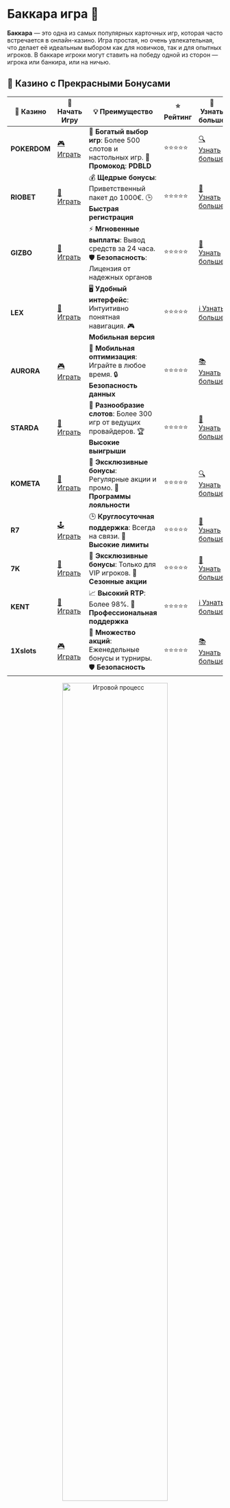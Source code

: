 # Баккара игра 🎲

**Баккара** — это одна из самых популярных карточных игр, которая часто встречается в онлайн-казино. Игра простая, но очень увлекательная, что делает её идеальным выбором как для новичков, так и для опытных игроков. В баккаре игроки могут ставить на победу одной из сторон — игрока или банкира, или на ничью.

## 🌟 Казино с Прекрасными Бонусами

| 🎲 **Казино** | 🔗 **Начать Игру** | 💡 **Преимущество** | ⭐ **Рейтинг** | 🔗 **Узнать больше** |
|--------------|---------------------|---------------------|----------------|----------------------|
| **POKERDOM**  | [🎮 Играть](https://brandplay.link/4k77v2yx) | 🎉 **Богатый выбор игр**: Более 500 слотов и настольных игр. 🎁 **Промокод**: **PDBLD** | ⭐⭐⭐⭐⭐ | [🔍 Узнать больше](https://brandplay.link/4k77v2yx) |
| **RIOBET**    | [🎰 Играть](https://brandplay.link/7xBLTPyj) | 💰 **Щедрые бонусы**: Приветственный пакет до 1000€. 🕒 **Быстрая регистрация** | ⭐⭐⭐⭐⭐ | [📖 Узнать больше](https://brandplay.link/7xBLTPyj) |
| **GIZBO**     | [🎲 Играть](https://brandplay.link/bprXw4YV) | ⚡ **Мгновенные выплаты**: Вывод средств за 24 часа. 🛡️ **Безопасность**: Лицензия от надежных органов | ⭐⭐⭐⭐⭐ | [📝 Узнать больше](https://brandplay.link/bprXw4YV) |
| **LEX**       | [🤑 Играть](https://brandplay.link/zW4hdDFV) | 🖥️ **Удобный интерфейс**: Интуитивно понятная навигация. 🎮 **Мобильная версия** | ⭐⭐⭐⭐⭐ | [ℹ️ Узнать больше](https://brandplay.link/zW4hdDFV) |
| **AURORA**    | [🎮 Играть](https://10trafic-stat2.com/click/668546556bcc6313411604bd/6766/13032/subaccount) | 📱 **Мобильная оптимизация**: Играйте в любое время. 🔒 **Безопасность данных** | ⭐⭐⭐⭐⭐ | [📚 Узнать больше](https://10trafic-stat2.com/click/668546556bcc6313411604bd/6766/13032/subaccount) |
| **STARDА**    | [🎯 Играть](https://brandplay.link/fB7xwRFL) | 🎰 **Разнообразие слотов**: Более 300 игр от ведущих провайдеров. 🏆 **Высокие выигрыши** | ⭐⭐⭐⭐⭐ | [🔎 Узнать больше](https://brandplay.link/fB7xwRFL) |
| **KOMETA**    | [🎰 Играть](https://brandplay.link/8ZymQJV8) | 🎁 **Эксклюзивные бонусы**: Регулярные акции и промо. 🔄 **Программы лояльности** | ⭐⭐⭐⭐⭐ | [🔍 Узнать больше](https://brandplay.link/8ZymQJV8) |
| **R7**        | [🕹️ Играть](https://brandplay.link/bMd3Yjsw) | 🕒 **Круглосуточная поддержка**: Всегда на связи. 💸 **Высокие лимиты** | ⭐⭐⭐⭐⭐ | [📖 Узнать больше](https://brandplay.link/bMd3Yjsw) |
| **7K**        | [🎲 Играть](https://brandplay.link/BvQyFShp) | 🌟 **Эксклюзивные бонусы**: Только для VIP игроков. 🎉 **Сезонные акции** | ⭐⭐⭐⭐⭐ | [📝 Узнать больше](https://brandplay.link/BvQyFShp) |
| **KENT**      | [🤑 Играть](https://brandplay.link/Fv2WP3js) | 📈 **Высокий RTP**: Более 98%. 💼 **Профессиональная поддержка** | ⭐⭐⭐⭐⭐ | [ℹ️ Узнать больше](https://brandplay.link/Fv2WP3js) |
| **1Xslots**   | [🎮 Играть](https://brandplay.link/hSB1khtr) | 🎉 **Множество акций**: Еженедельные бонусы и турниры. 🛡️ **Безопасность** | ⭐⭐⭐⭐⭐ | [📚 Узнать больше](https://brandplay.link/hSB1khtr) |

<div align="center"> <img src="https://i.pinimg.com/originals/1d/b3/25/1db325483acbe642c6d4e6fdd73a4988.gif" alt="Игровой процесс" width="70%"> </div>
---

## 🚀 Быстрые Выигрыши и Поддержка

| 🎲 **Казино** | 🔗 **Начать Игру** | 💡 **Преимущество** | ⭐ **Рейтинг** | 🔗 **Узнать больше** |
|--------------|---------------------|---------------------|----------------|----------------------|
| **GAMA**      | [🎯 Играть](https://brandplay.link/j6NMKsDz) | 🔍 **Интуитивный интерфейс**: Легкость использования. 🏅 **Престижные турниры** | ⭐⭐⭐⭐☆ | [🔎 Узнать больше](https://brandplay.link/j6NMKsDz) |
| **ONION**     | [🎰 Играть](https://brandplay.link/zBGRVpQ9) | 🤑 **Низкие ставки**: Идеально для начинающих. 🔄 **Быстрые выводы** | ⭐⭐⭐⭐☆ | [🔍 Узнать больше](https://brandplay.link/zBGRVpQ9) |
| **ЧЕМПИОН**   | [🕹️ Играть](https://temon-gter.cfd/go/lRq?p80412p304504pcc44t17455) | 🏅 **Лояльная программа**: Награды за активность. 🎁 **Ежемесячные бонусы** | ⭐⭐⭐⭐☆ | [📖 Узнать больше](https://temon-gter.cfd/go/lRq?p80412p304504pcc44t17455) |
| **VAVADA**    | [🎲 Играть](https://vavadapartner.pro/?promo=ea5c9275-6854-4505-94fc-95ab18221945-linkb2) | 🚀 **Быстрая регистрация**: Начните играть мгновенно. 🔐 **Безопасные транзакции** | ⭐⭐⭐⭐☆ | [📝 Узнать больше](https://vavadapartner.pro/?promo=ea5c9275-6854-4505-94fc-95ab18221945-linkb2) |
| **FRIENDS**   | [🤑 Играть](https://gofriends.mba/linkb2) | 🤝 **Социальные игры**: Играйте с друзьями. 🌐 **Мультиплатформенность** | ⭐⭐⭐⭐☆ | [ℹ️ Узнать больше](https://gofriends.mba/linkb2) |
| **1WIN**      | [🎮 Играть](https://brandplay.link/smXVpBbG) | 🏆 **Спортивные ставки**: Широкий выбор видов спорта. 💵 **Высокие коэффициенты** | ⭐⭐⭐⭐☆ | [📚 Узнать больше](https://brandplay.link/smXVpBbG) |
| **DRIP**      | [🎯 Играть](https://drp-ircp01.com/c07e6a3db) | 🌐 **Инновационные игры**: Новейшие игровые технологии. 🛡️ **Высокая безопасность** | ⭐⭐⭐⭐☆ | [🔎 Узнать больше](https://drp-ircp01.com/c07e6a3db) |
| **JOYCASINO** | [🎰 Играть](https://rpc30.call2me.pro/?/ru/registration?apkpop=0&partner=p24970p3291217pc98f) | 🎁 **Приятные бонусы**: Ежедневные акции и подарки. 🕹️ **Разнообразие игр** | ⭐⭐⭐⭐☆ | [🔍 Узнать больше](https://rpc30.call2me.pro/?/ru/registration?apkpop=0&partner=p24970p3291217pc98f) |
| **PLAYFORTUNA** | [🎮 Играть](https://fortunapromo.net/alt/playfortuna/registration?0dc4a9362a71feb7e3f165fb8e766f70) | 🎉 **Регулярные акции**: Бонусы, фриспины и многое другое. 🏅 **Турниры** | ⭐⭐⭐⭐☆ | [📚 Узнать больше](https://fortunapromo.net/alt/playfortuna/registration?0dc4a9362a71feb7e3f165fb8e766f70) |
| **SYKAA**     | [🤑 Играть](https://s-two-way.com/?source=linkb2&pid=30697) | 💸 **Доступные ставки**: Идеально для новичков. 🎁 **Щедрые бонусы** | ⭐⭐⭐⭐☆ | [🔍 Узнать больше](https://s-two-way.com/?source=linkb2&pid=30697) |

<div align="center"> <img src="https://i.pinimg.com/originals/1d/b3/25/1db325483acbe642c6d4e6fdd73a4988.gif" alt="Игровой процесс" width="70%"> </div>

![Баккара](https://i.pinimg.com/originals/a9/29/6e/a9296ea1cf6a7c20a985e593451f0323.png)

## Что такое баккара? 🃏

**Баккара** — это карточная игра, где цель состоит в том, чтобы предсказать, чья рука (игрока или банкира) окажется ближе к 9 очкам. Каждый игрок и банк получают по две карты, и их значения суммируются. Игра очень похожа на казино-классику, но её отличает простота правил и быстрые результаты.

### Правила игры в баккара 📝

1. **Карты**: В игре используется стандартная колода из 52 карт. Карты от 2 до 9 имеют номинальную стоимость, карты 10, валет, дама и король — 0 очков, а туз — 1 очко.
   
2. **Цель игры**: Нужно набрать 9 очков или максимально близкое к этому число. Сумма очков считается следующим образом: если в руке игрока или банкира сумма карт больше 9, то отнимается 10.

3. **Как раздаются карты**: Игрок и банкир получают по две карты. Если по результатам первых двух карт ни одна из сторон не набирает 8 или 9 очков, раздается третья карта, но только в определенных ситуациях.

### Основные ставки в баккаре 🏆

1. **Ставка на игрока** 💵
   - Если рука игрока выигрывает, ставка выплачивается с коэффициентом 1:1.

2. **Ставка на банкира** 💸
   - Если рука банкира выигрывает, ставка выплачивается с коэффициентом 1:1, но казино обычно взимает комиссию (около 5%).

3. **Ставка на ничью** ⚖️
   - Если игра заканчивается ничьей, ставка на ничью выплачивается с коэффициентом 8:1 или 9:1, в зависимости от казино.

### Особенности игры в баккара 🎯

1. **Простота правил** 📜
   - Баккара имеет простые правила, что делает её доступной даже для начинающих игроков. Вам не нужно делать сложных расчетов — просто выберите, на кого ставить.

2. **Высокие ставки** 💰
   - Баккара — популярная игра среди высоких ставок. В некоторых казино можно встретить столы с очень крупными минимальными ставками, что привлекает игроков с большими бюджетами.

3. **Влияние случайности** 🎲
   - Баккара сильно зависит от удачи, и хотя многие пытаются разработать стратегии, игра остаётся преимущественно случайной. Это привлекает игроков, которые любят риск.

## Как играть в баккару онлайн? 🖥️

Игра в **баккару онлайн** аналогична классической версии, но с несколькими дополнительными преимуществами:

1. **Доступность 24/7** 🌍
   - В отличие от традиционных казино, онлайн-казино предоставляют доступ к баккаре круглосуточно, что позволяет играть в удобное время.

2. **Разнообразие вариантов** 🎮
   - В онлайн-казино часто предлагаются различные версии баккары, включая мобильные версии и живые игры с реальными дилерами.

3. **Простота интерфейса** 💻
   - В большинстве онлайн-казино интерфейс игры интуитивно понятен, и вы можете быстро научиться делать ставки и разбираться в правилах.

## Стратегии игры в баккару 🎯

1. **Стратегия Мартингейла** 🔄
   - Стратегия заключается в удвоении ставки после каждого проигрыша. Таким образом, при выигрыше вы компенсируете все предыдущие потери и получаете прибыль.

2. **Стратегия Пароли** 🎯
   - Эта стратегия предполагает удвоение ставки после каждого выигрыша, что позволяет увеличивать ваш выигрыш на основе удачи.

3. **Стратегия фиксированных ставок** 💵
   - В этой стратегии ставка остается одинаковой на протяжении всей игры, независимо от выигрышей или проигрышей.

4. **Стратегия подсчета карт** 🧮
   - Некоторые игроки пытаются считать карты, чтобы лучше предсказать, когда будет выгоднее делать ставку на банкира или игрока. Однако, эта стратегия не всегда эффективна в онлайн-игре из-за частых перемешиваний карт.

## Преимущества игры в баккару онлайн 🏆

1. **Легкость в освоении** 📚
   - Баккара — одна из самых простых карточных игр, что позволяет новичкам быстро начать играть без длительного обучения.

2. **Разнообразие ставок** 💸
   - В баккаре можно выбрать различные ставки: на игрока, на банкира или на ничью, что дает игрокам больше свободы в принятии решений.

3. **Доступность различных версий** 🌐
   - В онлайн-казино часто предлагаются версии игры с живыми дилерами, а также автоматизированные варианты.

4. **Игровые бонусы и акции** 🎁
   - Онлайн-казино предлагают бонусы и акции для игроков, которые делают ставки на баккару. Это может быть выгодным для тех, кто ищет дополнительные шансы на выигрыш.

## Советы для игры в баккару 💡

1. **Управление банкроллом** 💳
   - Очень важно следить за своими ставками и не рисковать всеми средствами за один раз. Устанавливайте лимиты и придерживайтесь их.

2. **Ставьте на банкира** 💰
   - Хотя ставка на банкира имеет небольшую комиссию, она имеет более высокие шансы на выигрыш по сравнению с другими ставками.

3. **Используйте стратегии** 🎯
   - Применяйте стратегии, такие как Мартингейл, чтобы контролировать свои ставки и увеличить шансы на успех.

## Заключение 🎉

**Баккара** — это захватывающая и простая игра, которая привлекает игроков по всему миру своей динамичностью и возможностью выиграть крупные суммы. Независимо от того, играете ли вы на реальные деньги или просто развлекаетесь, баккара предлагает уникальное сочетание азарта и стратегии.

Пробуйте свои силы в баккаре и пусть удача будет на вашей стороне! 🎲💸
